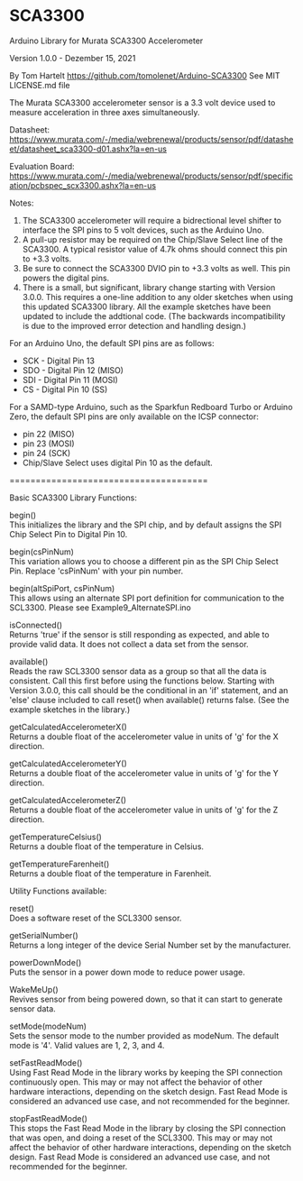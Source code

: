 # SCA3300

Arduino Library for Murata SCA3300 Accelerometer

Version 1.0.0 - Dezember 15, 2021

By Tom Hartelt
https://github.com/tomolenet/Arduino-SCA3300
See MIT LICENSE.md file

The Murata SCA3300 accelerometer sensor is a 3.3 volt device used to measure acceleration in three axes simultaneously.

Datasheet: https://www.murata.com/-/media/webrenewal/products/sensor/pdf/datasheet/datasheet_sca3300-d01.ashx?la=en-us

Evaluation Board: https://www.murata.com/-/media/webrenewal/products/sensor/pdf/specification/pcbspec_scx3300.ashx?la=en-us

Notes:

1. The SCA3300 accelerometer will require a bidrectional level shifter to interface the SPI pins to 5 volt devices, such as the Arduino Uno.
2. A pull-up resistor may be required on the Chip/Slave Select line of the SCA3300. A typical resistor value of 4.7k ohms should connect this pin to +3.3 volts.
3. Be sure to connect the SCA3300 DVIO pin to +3.3 volts as well. This pin powers the digital pins.
4. There is a small, but significant, library change starting with Version 3.0.0. This requires a one-line addition to any older sketches when using this updated SCA3300 library. All the example sketches have been updated to include the addtional code. (The backwards incompatibility is due to the improved error detection and handling design.)

For an Arduino Uno, the default SPI pins are as follows:

- SCK - Digital Pin 13
- SDO - Digital Pin 12 (MISO)
- SDI - Digital Pin 11 (MOSI)
- CS - Digital Pin 10 (SS)

For a SAMD-type Arduino, such as the Sparkfun Redboard Turbo or Arduino Zero, the default SPI pins are only available on the ICSP connector:

- pin 22 (MISO)
- pin 23 (MOSI)
- pin 24 (SCK)
- Chip/Slave Select uses digital Pin 10 as the default.

======================================

Basic SCA3300 Library Functions:

begin()<br>
This initializes the library and the SPI chip, and by default assigns the SPI Chip Select Pin to Digital Pin 10.

begin(csPinNum)<br>
This variation allows you to choose a different pin as the SPI Chip Select Pin. Replace 'csPinNum' with your pin number.

begin(altSpiPort, csPinNum)<br>
This allows using an alternate SPI port definition for communication to the SCL3300. Please see Example9_AlternateSPI.ino

isConnected()<br>
Returns 'true' if the sensor is still responding as expected, and able to provide valid data. It does not collect a data set from the sensor.

available()<br>
Reads the raw SCL3300 sensor data as a group so that all the data is consistent. Call this first before using the functions below. Starting with Version 3.0.0, this call should be the conditional in an 'if' statement, and an 'else' clause included to call reset() when available() returns false. (See the example sketches in the library.)

getCalculatedAccelerometerX()<br>
Returns a double float of the accelerometer value in units of 'g' for the X direction.

getCalculatedAccelerometerY()<br>
Returns a double float of the accelerometer value in units of 'g' for the Y direction.

getCalculatedAccelerometerZ()<br>
Returns a double float of the accelerometer value in units of 'g' for the Z direction.

getTemperatureCelsius()<br>
Returns a double float of the temperature in Celsius.

getTemperatureFarenheit()<br>
Returns a double float of the temperature in Farenheit.

Utility Functions available:

reset()<br>
Does a software reset of the SCL3300 sensor.

getSerialNumber()<br>
Returns a long integer of the device Serial Number set by the manufacturer.

powerDownMode()<br>
Puts the sensor in a power down mode to reduce power usage.

WakeMeUp()<br>
Revives sensor from being powered down, so that it can start to generate sensor data.

setMode(modeNum)<br>
Sets the sensor mode to the number provided as modeNum. The default mode is '4'. Valid values are 1, 2, 3, and 4.

setFastReadMode()<br>
Using Fast Read Mode in the library works by keeping the SPI connection continuously open. This may or may not affect the behavior of other hardware interactions, depending on the sketch design. Fast Read Mode is considered an advanced use case, and not recommended for the beginner.

stopFastReadMode()<br>
This stops the Fast Read Mode in the library by closing the SPI connection that was open, and doing a reset of the SCL3300. This may or may not affect the behavior of other hardware interactions, depending on the sketch design. Fast Read Mode is considered an advanced use case, and not recommended for the beginner.
